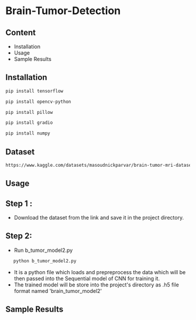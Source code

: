 # Brain-Tumor-Detection

## Content
   - Installation
   - Usage
   - Sample Results
## Installation
   ``` bash
   pip install tensorflow
   ```
   ``` bash
   pip install opencv-python
   ```
   ``` bash
   pip install pillow
   ```
   ``` bash
   pip install gradio
   ```
   ``` bash
   pip install numpy
   ```
## Dataset
   ``` bash
   https://www.kaggle.com/datasets/masoudnickparvar/brain-tumor-mri-dataset
   ```
## Usage
## Step 1 :
   - Download the dataset from the link and save it in the project directory.
## Step 2:
   - Run b_tumor_model2.py
   ```bash
      python b_tumor_model2.py
   ```
   - It is a python file which loads and prepreprocess the data which will be then passed into the Sequential model of CNN for training it.
   - The trained model will be store into the project's directory as .h5 file format named 'brain_tumor_model2'
      
         
## Sample Results
